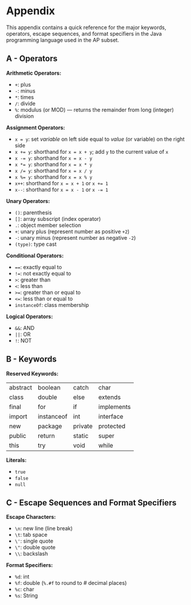 # Appendix
This appendix contains a quick reference for the major keywords, operators, escape sequences, and format specifiers in the Java programming language used in the AP subset.


## A - Operators

**Arithmetic Operators:**
* `+`: plus
* `-`: minus
* `*`: times
* `/`: divide
* `%`: modulus (or MOD) — returns the remainder from long (integer) division


**Assignment Operators:**
* `x = y`: set *variable* on left side equal to *value* (or variable) on the right side
* `x += y`: shorthand for `x = x + y`; add `y` to the current value of `x`
* `x -= y`: shorthand for `x = x - y`
* `x *= y`: shorthand for `x = x * y`
* `x /= y`: shorthand for `x = x / y`
* `x %= y`: shorthand for `x = x % y`
* `x++`: shorthand for `x = x + 1` or `x += 1`
* `x--`: shorthand for `x = x - 1` or `x -= 1`


**Unary Operators:**
* `()`: parenthesis
* `[]`: array subscript (index operator)
* `.`: object member selection
* `+`: unary plus (represent number as positive `+2`)
* `-`: unary minus (represent number as negative `-2`)
* `(type)`: type cast


**Conditional Operators:**
* `==`: exactly equal to 
* `!=`: not exactly equal to
* `>`: greater than
* `<`: less than
* `>=`: greater than or equal to
* `<=`: less than or equal to
* `instanceOf`: class membership


**Logical Operators:**
* `&&`: AND
* `||`: OR
* `!`: NOT



## B - Keywords

**Reserved Keywords:**

<table>
    <tr>
        <td>abstract</td>
        <td>boolean</td>
        <td>catch</td>
        <td>char</td>
    </tr>
    <tr>
        <td>class</td>
        <td>double</td>
        <td>else</td>
        <td>extends</td>
    </tr>
    <tr>
        <td>final</td>
        <td>for</td>
        <td>if</td>
        <td>implements</td>
    </tr>
    <tr>
        <td>import</td>
        <td>instanceof</td>
        <td>int</td>
        <td>interface</td>
    </tr>
    <tr>
        <td>new</td>
        <td>package</td>
        <td>private</td>
        <td>protected</td>
    </tr>
    <tr>
        <td>public</td>
        <td>return</td>
        <td>static</td>
        <td>super</td>
    </tr>
    <tr>
        <td>this</td>
        <td>try</td>
        <td>void</td>
        <td>while</td>
    </tr>
</table>


**Literals:**
* `true`
* `false`
* `null`



## C - Escape Sequences and Format Specifiers

**Escape Characters:**
* `\n`: new line (line break)
* `\t`: tab space
* `\'`: single quote
* `\"`: double quote
* `\\`: backslash


**Format Specifiers:**
* `%d`: int
* `%f`: double (`%.#f` to round to # decimal places)
* `%c`: char
* `%s`: String

